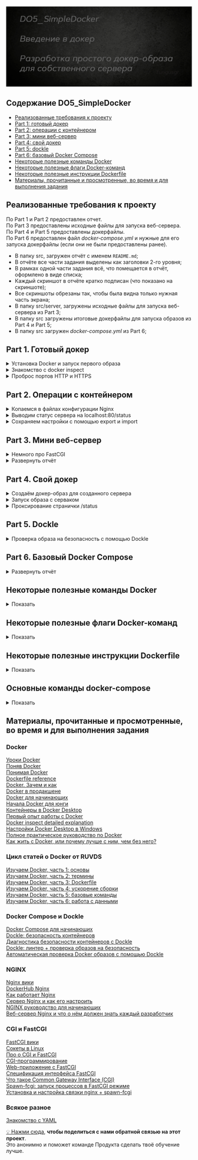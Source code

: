 ![Alt текст](images/poster.png)  


## Содержание DO5_SimpleDocker  

* [Реализованные требования к проекту](#реализованные-требования-к-проекту)  
* [Part 1: готовый докер](#part-1-готовый-докер)  
* [Part 2: операции с контейнером](#part-2-операции-с-контейнером)  
* [Part 3: мини веб-сервер](#part-3-мини-веб-сервер)  
* [Part 4: свой докер](#part-4-свой-докер)  
* [Part 5: dockle](#part-5-dockle)  
* [Part 6: базовый Docker Compose](#part-6-базовый-docker-compose)  
* [Некоторые полезные команды Docker](#некоторые-полезные-команды-docker)  
* [Некоторые полезные флаги Docker-команд](#некоторые-полезные-флаги-docker-команд)  
* [Некоторые полезные инструкции Dockerfile](#некоторые-полезные-инструкции-dockerfile)  
* [Материалы, прочитанные и просмотренные, во время и для выполнения задания](#материалы-прочитанные-и-просмотренные-во-время-и-для-выполнения-задания)   


## Реализованные требования к проекту

По Part 1 и Part 2 предоставлен отчет.  
По Part 3 предоставлены исходные файлы для запуска веб-сервера.  
По Part 4 и Part 5 предоставлены докерфайлы.  
По Part 6 предоставлен файл *docker-compose.yml* и нужные для его запуска докерфайлы (если они не были предоставлены ранее).  

- В папку src, загружен отчёт с именем `README.md`;
- В отчёте все части задания выделены как заголовки 2-го уровня;
- В рамках одной части задания всё, что помещается в отчёт, оформлено в виде списка;
- Каждый скриншот в отчёте кратко подписан (что показано на скриншоте);
- Все скриншоты обрезаны так, чтобы была видна только нужная часть экрана;
- В папку src/server, загружены исходные файлы для запуска веб-сервера из Part 3;
- В папку src загружены итоговые докерфайлы для запуска образов из Part 4 и Part 5;
- В папку src загружен *docker-compose.yml* из Part 6;



## Part 1. Готовый докер

<details>
  <summary>Установка Docker и запуск первого образа</summary>
</p>

Скачал и установил Docker Desktop, связал с wsl   
![Alt текст](images/part_1/docker_desktop_and_wsl1.png)   
  
Скачал образ nginx при помощи `sudo docker pull` и проверил командой `sudo docker  images`   
![Alt текст](images/part_1/pull_nginx.png)     


Запустил докер-образ nginx через `docker run -d nginx` и проверил, что образ запустился командой `docker ps`   
![Alt текст](images/part_1/run_nginx.png)  
 
</p>
</details>



<details>
  <summary>Знакомство с docker inspect</summary>
</p>

Мой контейнер называется *heuristic_babbage*, поэтому далее для работы с ним буду использовать это имя.  
Использовал `docker inspect -s heuristic_babbage`, выделил на скринах *размер*, *список замапленных портов* и *ip контейнера*        
![Alt текст](images/part_1/inspect_1.png)   
![Alt текст](images/part_1/inspect_2.png)  
![Alt текст](images/part_1/inspect_3.png)  

> Пояснения к `docker inspect`  
>  
> Понятие **замапленные порты** в контексте Docker относится к процессу связывания портов контейнера с портами хост-системы.   
Это позволяет внешним приложениям и пользователям общаться с приложениями внутри контейнера через указанные порты.  
**Найти список замапленных портов можно в "NetworkSettings -> Ports"**.   
**Не путать с "ExposedPorts" в "Config"!**   
"ExposedPorts" из "Config" определяет, какие порты в контейнере могут быть доступны для связи с внешними приложениями.   
Он, по сути, документирует, какие порты должны быть доступны для связи, но не обязательно означает, что они являются открытыми для связи с внешним миром.  
"Ports" из "NetworkSettings" отображает реальное количество портов между контейнером и хост-системой.  
Он показывает, какие порты были открыты и замаплены для связи с контейнером извне.  
"ExposedPorts" определяет, какие порты подразумевается открыть для связи,   
в то время как "Ports" показывает, какие порты фактически открыты и замаплены на хост-систему.    
> 
> **Размер контейнера можно узнать в разделе "GraphDriver -> SizeRw"**.   
Параметр "SizeRw" (Read-Write size) отражает объем данных, который был записан в файловую систему контейнера.   
Этот размер включает в себя любые изменения, которые произошли во время работы контейнера, например, запись файлов, модификация данных и т.д. 
**Не путать с ShmSize!**  
Параметр "ShmSize" в контексте Docker относится к размеру разделяемой(дополнительной) памяти (Shared Memory) в байтах, выделенной для контейнера.   
Разделяемая память используется для обмена данными между процессами в пределах контейнера и может быть полезной для оптимизации производительности некоторых приложений.  
При создании контейнера в Docker можно указать параметр `shm-size` для определения размера разделяемой памяти, доступной внутри контейнера.   
Этот параметр может использоваться, например, для управления размером разделяемой памяти, доступной для процессов, работающих внутри контейнера.   
**Не путать с SizeRootFs!**   
Этот параметр указывает на размер образа, из которого подняли контейнер.  

**В выводе `docker inspect` не может содержаться информация о размере, для этого нужно вводить эту команду с ключом `-s`**.  


Проверил размер в человекочитаемом виде командами `docker ps -s` и `docker container ls -s` ![Alt текст](images/part_1/container_size.png)  

> **Самый простой способ узнать размер контейнера в человекочитаемом виде, это команды `docker ps -s` или `docker container ls -s`**  
Они предоставляют список всех запущенных контейнеров вместе с информацией о их размере.   
Флаг `-s` указывает Docker на вывод добавочной информации о размерах контейнеров, включая реальные размеры используемых образов и файловых систем контейнеров.  
Первое значение отражает текущий размер файлов контейнера и их использование в файловой системе.  
Второе значение в скобках *(virtual ХХХMB)* указывает на размер образа, из которого подняли контейнер.  
Эти команды позволяют узнать как фактический размер файлов контейнера в операционной системе, так и объем доступной виртуальной памяти, выделенной контейнеру для использования.  
 
</p>
</details>



<details>
  <summary>Проброс портов HTTP и HTTPS</summary>
</p>

Остановил докер образ через `docker stop heuristic_babbage` и проверил через `docker ps`  
![Alt текст](images/part_1/stop_container.png)  


Запустил докер контейнер с портами 80 и 443, замапленными на такие же порты на локальной машине, через команду `docker run -d -p 80:80 -p 443:443 --name localhost_test nginx`  
С помощью `--name localhost_test` присвоил контейнеру имя при создании  
Проверил, что в браузере по адресу *localhost:80* доступна стартовая страница **nginx**  
![Alt текст](images/part_1/set_container_name_ports.png)  

Проверил изменения через `docker inspect localhost_test | grep -A 18 '"NetworkSettings": {'`  
Часть с `grep -A 18 '"NetworkSettings": {'` позволяет отфильтровать вывод по сетевым настройкам   
Ключ `-A` используется для указания числа строк, которые следует вывести после обнаружения совпадения  
![Alt текст](images/part_1/new_ports.png)  

> Пояснения к `docker run -d -p 80:80 -p 443:443`  
Порты 80(HTTP) и 443(HTTPS) являются стандартными портами для HTTP и HTTPS. Веб-серверы обычно слушают входящие запросы на этих портах.  
При прокидывании портов 80 и 443 из контейнера на эти же порты локальной машины, мы перенаправляем входящий сетевой трафик на соответствующие порты в Docker контейнере, где запущен веб-сервер.  
Это позволяет сайту, развернутому в контейнере, быть доступным снаружи по адресу *localhost:80*.   
В браузере, при переходе по адресу "localhost:80", мы обращаемся к порту 80 на своей локальной машине, который сопоставлен с портом 80 внутри контейнера.  
А уже контейнер Nginx обрабатывает запрос и отображает стартовую страницу на порту 80.  


Перезапустил докер контейнер через `docker restart localhost_test` и проверил, что контейнер перезапустился   
![Alt текст](images/part_1/restart_container.png)  
 
</p>
</details>



## Part 2. Операции с контейнером  

<details>
  <summary>Копаемся в файлах конфигурации Nginx</summary>
</p>


> Команда exec в контексте Docker используется для выполнения команды внутри запущенного контейнера.  
Чтобы прочитать конфигурационный файл nginx.conf внутри Docker контейнера через команду exec, использовал `docker exec localhost_test cat /etc/nginx/nginx.conf`  
![Alt текст](images/part_2/exec_nginx_conf.png)   


> Файл nginx.conf включает конфигурацию Nginx, веб-сервера с открытым исходным кодом.  
> Вот краткое объяснение содержания файла:   
> 
> - `user nginx;`: определяет, от имени какого пользователя будет работать процесс Nginx.   
Тут Nginx будет работать от имени пользователя "nginx".  
> 
> - `worker_processes auto;`: тут определяется количество рабочих процессов, которые будут обрабатывать веб-запросы.   
Значение "auto" позволяет системе автоматически определить оптимальное количество процессов.
> 
> - `error_log /var/log/nginx/error.log notice;` и `pid /var/run/nginx.pid;`: эти строки определяют местоположение и уровень журнала ошибок и файла PID, который содержит идентификатор процесса Nginx.  
> 
> - `events { ... }`: тут определяются параметры событий, такие как максимальное количество соединений с рабочими процессами.  
> 
> - `http { ... }`: тут содержится основная конфигурация HTTP, включая настройки логирования, типы контента, отправку файлов, тайм-ауты соединений и включение дополнительных модулей конфигурации из директории /etc/nginx/conf.d/*.conf.  

> Объяснение содержимого блока `http { ... }`:  
> 
> - `include /etc/nginx/mime.types;`: позволяет включать файл /etc/nginx/mime.types, который определяет соответствие между типами файлов и их расширениями.  
> 
> - `default_type application/octet-stream;`: тут определяется тип контента по умолчанию для ответов сервера.   
В данном случае, если тип файла не может быть определён, он будет обработан как двоичный поток данных.  
> 
> - `log_format main ...`: определение формата журнала доступа.   
В данном случае, основной формат включает информацию о запросе, статусе, размере ответа, агенте пользователя и др.  
> 
> - `access_log /var/log/nginx/access.log main;`: тут определяется местоположение файла для журнала доступа и используемый формат.  
> 
> - `sendfile on;`: позволяет использовать системную функцию sendfile для обработки файлов.  
> 
> - `keepalive_timeout 65;`: определяет таймаут для keep-alive соединений, то есть период ожидания для новых запросов на уже установленном соединении.  
> 
> - `include /etc/nginx/conf.d/*.conf;`: позволяет включать дополнительные модули конфигурации из всех файлов с расширением .conf из директории /etc/nginx/conf.d/.  
> 
</p>
</details>    



<details>
  <summary>Выводим статус сервера на localhost:80/status</summary>
</p>


Создал на локальной машине файл `nginx.conf`, скопировав содержимое файла из аналогичного файла в контейнере.  
Настроил в нем по пути */status* отдачу страницы [статуса сервера](../materials/nginx_status.md) **nginx**, для этого закомментировал строку `# include /etc/nginx/conf.d/*.conf;`   
Так можно позволить Nginx игнорировать дополнительные конфигурационные файлы и использовать только настройки, определенные в основном файле `/etc/nginx/nginx.conf`  
![Alt текст](images/part_2/server_status.png)   

> 
> - `location /status { ... }`: начинает блок конфигурации для обработки запросов к пути /status.
> 
> - `stub_status on;`: включает отдачу статуса сервера Nginx по пути /status.

> Статус сервера в контексте Nginx представляет собой информацию о текущей нагрузке и работоспособности сервера.   
Это может включать в себя информацию о количестве активных соединений, загруженности сервера, статистику запросов и другие параметры, которые могут быть полезны для мониторинга и анализа работы сервера.  
> 
> Путь /status представляет собой URL-адрес, по которому можно получить эту информацию.   
При настройке Nginx для отдачи информации о статусе сервера, обращение по этому пути будет возвращать указанную информацию о текущем состоянии сервера.    

Скопировал созданный файл *nginx.conf* внутрь докер-образа через команду `docker cp nginx.conf localhost_test:/etc/nginx/nginx.conf`  
Проверил, что файл скопировался через `docker exec localhost_test cat /etc/nginx/nginx.conf`    
Перезапустил **nginx** внутри докер-образа через команду `docker exec localhost_test nginx -s reload`  
Проверил, что по адресу `localhost:80/status` выдается страничка со статусом сервера **nginx**.  
![Alt текст](images/part_2/cp_reload.png)   

</p>
</details>  


<details>
  <summary>Сохраняем настройки с помощью export и import</summary>
</p>

Экспортировал контейнер в архив *container.tar* командой `docker export localhost_test > container.tar`  
Остановил контейнер командой `docker stop localhost_test`, проверил статус командой `docker ps -a`   
Удалил образ через `docker rmi -f nginx`, проверил через `docker images`     
Удалил остановленный контейнер командой `docker rm localhost_test`, проверил через `docker ps -a`  
Импортировал контейнер обратно командой `docker import --change 'CMD ["nginx", "-g", "daemon off;"]' container.tar my_nginx_imported_container`    
Запустил импортированный контейнер командой `docker run -d -p 80:80 -p 443:443 --name localhost_test my_nginx_imported_container`    
Проверил, что по адресу *localhost:80/status* выдается страничка со статусом сервера **nginx**.  
![Alt текст](images/part_2/export_import.png)   


> Пояснения к команде export  
> Экспортирование контейнера в файл с помощью команды docker export полезно в нескольких сценариях:
> 
> - Создание резервной копии: с помощью этой команды можно сделать копию состояния контейнера.   
Это полезно, если важно сохранить текущее состояние приложения или данных в контейнере.  
> 
> - Передача файлов на другую машину: можно передать файлы из контейнера на другой компьютер, просто переместив тар-архив.   
Это можно сделать без использования Docker на другой машине для восстановления контейнера.  
> 
> - Изучение и анализ файловой системы контейнера: экспортирование контейнера позволяет проанализировать его файловую систему за пределами Docker.   
Это может быть полезно для изучения структуры файлов или поиска и устранения проблем.  


> Пояснения к команде import  
> Команда docker import в Docker используется для создания нового образа контейнера из архива файла, созданного с помощью docker export.   
Она позволяет импортировать файловую систему контейнера из архива tar и создать новый образ на его основе.   
Это может быть полезно, например, когда необходимо создать образ из файловой системы контейнера, предоставив возможность подключения к другим контейнерам.  

> CMD - это инструкция Dockerfile, которая определяет команду, которая будет выполнена по умолчанию, когда контейнер запускается без указания другой команды.  
> В данном случае, `CMD ["nginx", "-g", "daemon off;"]` задает команду запуска контейнера Nginx с параметрами, чтобы он работал в переднем плане без использования демона.  
> **Символы ', ", []**:  
> * `'`: одиночные кавычки используются в командной строке для задания начала и конца строки параметров.  
> * `"`: двойные кавычки обрамляют строки параметров внутри квадратных скобок и помогают определить строки в более структурированной форме.  
> * `[]`: квадратные скобки используются для создания массивов параметров в командной строке Dockerfile.  
> 
> **Параметры в квадратных скобках**:  
> В данном контесте параметры `["nginx", "-g", "daemon off;"]` указывают на массив параметров команды.  
> * `"nginx"`: первый элемент массива представляет исполняемую команду или приложение, в данном случае, это команда nginx.  
> * `"-g"`: флаг используется в контексте запуска Nginx для определения глобальных настроек конфигурации. При использовании параметра `-g "daemon off;"`, мы указываем Nginx не запускаться в режиме демона (daemon off), что означает, что Nginx будет работать в переднем плане и не будет форкаться в фоновый режим при запуске контейнера. 
> * `"daemon off;"`: третий элемент массива обозначает дополнительный параметр `-g`, в данном случае, это daemon off;, что указывает на то, что демон будет выключен при работе контейнера Nginx.  

А можно было сразу записать и порты через `docker import --change 'CMD ["nginx", "-g", "daemon off;"]' --change 'EXPOSE 80' --change 'EXPOSE 443' container.tar my_nginx_imported_container` и запускать так `docker run -d --name localhost_test my_nginx_imported_container`  

</p>
</details>



## Part 3. Мини веб-сервер

<details>
  <summary>Немного про FastCGI</summary>
</p>

FastCGI (Fast Common Gateway Interface) - это протокол передачи данных между веб-сервером и программой обработки контента (например, скриптом или приложением), обеспечивающий более эффективную и гибкую обработку запросов по сравнению с оригинальным CGI.  

**Эффективность**:  
FastCGI обеспечивает более эффективную обработку запросов по сравнению с CGI, поскольку позволяет постоянно держать запущенным процесс обработки контента, что устраняет накладные расходы, связанные с многократным запуском и завершением процесса для обработки каждого запроса.  

**Гибкость**:  
Этот протокол также обеспечивает большую гибкость при выборе языка программирования и способа обработки запросов.   
Он позволяет использовать различные языки программирования и технологии обработки контента (например, PHP, Python, Ruby), а также предоставляет возможность масштабирования и управления приложениями более эффективно.  

**Поддержка множества серверов**:  
FastCGI также обеспечивает возможность управления несколькими экземплярами веб-серверов, что делает его подходящим для масштабируемых и распределенных систем.  
Благодаря этим характеристикам FastCGI является популярным выбором для обработки динамического контента, такого как веб-приложения, и обеспечивает эффективное управление трафиком на веб-серверах.  

</p>
</details>

<details>
  <summary>Развернуть отчёт</summary>
</p>

Остановил старый контейнер `docker stop localhost_test`   
Запустил новый с портом 81 `docker run -d -p 80:80 -p 81:81 -p 443:443 --name localhost_FCGI_test my_nginx_imported_container`  

Добавил настройки для прослушивания и перенаправления с порта 81 в *nginx.conf*      

```conf
	server {
		listen 81;  # Указывает на прослушивание порта 81

		location / {
			fastcgi_pass 127.0.0.1:8080;  # Перенаправляет запросы на FastCGI-сервер на порту 8080
			include fastcgi_params;
		}
	}
```

Скопировал свой *nginx.conf* в контейнер `docker cp nginx.conf localhost_FCGI_test:/etc/nginx/nginx.conf`   

Сделал скрипт для запуска FastCGI-сервера и установки зависимостей в контейнере  

```bash
#!/bin/bash

# Обновление списка пакетов в контейнере
apt-get update

# Установка необходимых пакетов для компиляции и работы с FastCGI
apt-get install -y gcc make libfcgi-dev spawn-fcgi

# Создание директории для исходного кода веб-сервера и переход в нее 
mkdir /app
cd /app

# Содержимое исходного кода веб-сервера 
echo '
#include <fcgi_stdio.h> /// упрощает работу с операциями ввода-вывода с интерфейсом, как в stdio.h
#include <fcgiapp.h> /// набор функций для работы с запросами, управления параметрами, заголовками и тд

/**
* @file main.c
* @brief Мини-веб сервер на основе FastCGI
* 
* Мини-веб сервер на FastCGI с возможностью обработки веб-запросов и возвращения HTML-страницы
*/

int main(void) {
   while (FCGI_Accept() >= 0) {
       printf("Content-type: text/html\r\n\r\n"); // Указание типа контента для HTML страницы
       printf("<html><head><title>Hello, World!</title></head><body>"); // Открытие HTML тегов для формирования страницы
       printf("<h1>Hello, World!</h1>"); // Отображение заголовка "Hello, World!"
       printf("</body></html>"); // Закрытие HTML тегов
   }
   return 0;
}
' > server.c

# Компиляция исходного кода веб-сервера на C с FastCGI
gcc -o my_server server.c -lfcgi

# Запуск FastCGI-сервера в фоновом режиме
spawn-fcgi -p 8080 /app/my_server
```
Скопировал скрипт в контейнер `docker cp server/installing_dependencies.sh localhost_FCGI_test:/installing_dependencies.sh`   
Сделал скрипт исполяемым командой `docker exec -it localhost_FCGI_test chmod +x /installing_dependencies.sh`  
Запустил скрипт в контейнере `docker exec -it localhost_FCGI_test /bin/bash -c "/installing_dependencies.sh"` 

![Alt текст](images/part_3/script_started.png)  

Перезапустил образ nginx, чтобы изменения вступили в силу `docker exec localhost_FCGI_test nginx -s reload`     
Проверил, что в браузере по *localhost:81* выдается мой хелло-ворлд.  

![Alt текст](images/part_3/server_started.png)  
 
</p>
</details>




## Part 4. Свой докер  

<details>
  <summary>Создаём докер-образ для созданного сервера</summary>
</p>

Запилил докерфайл с одним RUN  

```Dockerfile
FROM nginx:latest

COPY nginx.conf /etc/nginx/
COPY server.c /app/

WORKDIR /app

RUN apt-get update && \
    apt-get install -y gcc make libfcgi-dev spawn-fcgi && \
	gcc -o my_server server.c -lfcgi && \
    apt-get clean && rm -rf /var/lib/apt/lists/*

# apt-get clean: удаляет все локальные копии пакетов из папки /var/cache/apt/archives, которые больше не могут быть загружены и использованы
# rm -rf /var/lib/apt/lists/*: удаляет списки пакетов, полученные в результате обновления и установки пакетов. 
# Это помогает уменьшить количество места, занимаемое неиспользуемыми и устаревшими списками 

CMD spawn-fcgi -p 8080 /app/my_server && nginx -g 'daemon off;'
```


Собрал написанный докер-образ через `docker build -t my_fastcgi_server:part_4 .` указав имя и тег   
Проверил через `docker images`, что все собралось корректно  

![Alt текст](images/part_4/dockerfile.png)    

</p>
</details>




<details>
  <summary>Запуск образа с серваком</summary>
</p>


Запустил собранный докер-образ с маппингом 81 порта на 80 на локальной машине и маппингом папки *./nginx* внутрь контейнера по адресу, где лежат конфигурационные файлы **nginx**'а командой `docker run -d -p 80:81 -v "$(pwd)/nginx/nginx.conf:/etc/nginx/nginx.conf" my_fastcgi_server:part_4`  
Проверил, что по *localhost:80* доступна страничка написанного мини сервера   

![Alt текст](images/part_4/docker_run.png)  

> Монтирование папки при запуске контейнера означает предоставление доступа к папке на хостовой системе изнутри контейнера в момент его запуска.   
Это делается путем связывания (или "монтирования") конкретной директории на хостовой машине с определенным местом в файловой системе контейнера.   
Когда это выполняется, все файлы и папки в указанной директории на хосте становятся доступными внутри контейнера и могут быть использованы при его работе.  
> 
> Монтирование папки при запуске контейнера может быть полезно, например, для следующих целей:  
> **Обмен файлами**: Позволяет обмениваться файлами между хостовой системой и контейнером без необходимости копирования файлов внутрь образа.  
> **Динамическое обновление конфигураций**: Позволяет динамически изменять и обновлять конфигурационные файлы в контейнере без необходимости пересборки образа.  
> **Хранение данных**: Позволяет использовать внешние хранилища данных, например, для сохранения постоянных данных, таких как базы данных и файлы журналов.  
> Использование монтирования папки при запуске контейнера предоставляет гибкость в управлении файлами и данными между хостовой системой и контейнером, что делает его полезным инструментом в разработке, тестировании и эксплуатации контейнеризованных приложений.  

</p>
</details>


<details>
  <summary>Проксирование странички /status</summary>
</p>


Дописал в *./nginx/nginx.conf* проксирование странички */status*, по которой надо отдавать статус сервера **nginx**.

Изменил раздел server в файле nginx.conf  

```conf
  server {
    listen 81;  # Указывает на прослушивание порта 81

    location / {
      fastcgi_pass 127.0.0.1:8080;  # Перенаправляет запросы на FastCGI-сервер на порту 8080
      include fastcgi_params;
    }

    location /status { 
      stub_status; 
    }
  }
```

Перезапустил контейнер командой `docker restart <CONTAINER_NAME>`     
*после сохранения файла и перезапуска контейнера, конфигурационный файл внутри докер-образа обновился*  
Проверил, что теперь по *localhost:80/status* отдается страничка со статусом **nginx**  

![Alt текст](images/part_4/restart_nginx_conf.png)  
 
</p>
</details>



## Part 5. **Dockle**  

<details>
  <summary>Проверка образа на безопасность с помощью Dockle</summary>
</p>

Установил **Dockle** по инструкции [отсюда](https://habr.com/ru/companies/timeweb/articles/561378/)  
![Alt текст](images/part_5/dockle_install.png)  


Просканировал образ из предыдущего задания через `dockle my_fastcgi_server:part_4`  
![Alt текст](images/part_5/dockle_scan.png)  


Исправил образ так, чтобы при проверке через **dockle** не было ошибок и предупреждений  

```Dockerfile
FROM nginx:latest

COPY /nginx/nginx.conf /etc/nginx/
COPY server.c /app/server.c

WORKDIR /app

RUN apt-get update && \
    apt-get install -y gcc make libfcgi-dev spawn-fcgi && \
	gcc -o my_server server.c -lfcgi && \
    apt-get clean && rm -rf /var/lib/apt/lists/*

# Создание пользователя в контейнере
RUN useradd --create-home fungusgr && \
    chown -R fungusgr /app
USER fungusgr

HEALTHCHECK CMD curl -f http://localhost:8080/ || exit 1
# curl -f http://localhost:8080/: использует curl для попытки выполнения запроса к http://localhost:8080/
# -f означает, что запрос неудачен в случае получения ответа с кодом ошибки
# exit 1: если возвращается код ошибки, это приведет к завершению команды со статусом выхода 1, указывающим на проблему с проверкой состояния контейнера

CMD spawn-fcgi -p 8080 /app/my_server && nginx -g 'daemon off;'
```

![Alt текст](images/part_5/dockle_fix.png)  

Для решения ошибки **FATAL - CIS-DI-0010**  использовал команду с `dockle --ak NGINX_GPGKEY --ak NGINX_GPGKEY_PATH my_fastcgi_server:part_5`,  которая позволяет подтвердить использование конкретных ключей для работы нашего nginx сервера    
Для решения проблемы **WARN - CIS-DI-0001** создал нового пользователя в докерфайле  
Для фикса по рекомендации **INFO - CIS-DI-0006** добавил в докерфайл инструкцию *HEALTHCHECK*  
Для фикса по рекомендации **INFO - CIS-DI-0005** использовал команду `export DOCKER_CONTENT_TRUST=1`  
Эта рекомендация **INFO - CIS-DI-0008** просит подтвердить безопасность файлов и просто подсвечивает всё, что ей не нравится.     

<details>
  <summary>Тут немного про файлы из CIS-DI-0008</summary>
</p>

Это файлы с установленными битами setuid и setgid, что дает им особые привилегии при выполнении.   
Вот краткое описание каждого из них:  

*usr/bin/gpasswd* - Это утилита для управления группами в Linux.   
Установленный бит setuid позволяет пользователям изменять членство в группах без необходимости вводить пароль.  

*usr/bin/expiry* - Эта утилита используется для управления сроком действия учетных записей (срок действия пароля и учетной записи) в Linux.   
Установленный бит setgid позволяет этой утилите изменять информацию учетной записи в соответствии с привилегиями группы.  

*usr/bin/su* - Это утилита для переключения пользователя в командной оболочке.   
Установленный бит setuid позволяет пользовтелю получать привилегии другого пользователя без необходимости ввода пароля.  

*usr/bin/passwd* - Это утилита для изменения пароля пользователя.   
Установленный бит setuid позволяет пользователю изменять пароль с правами, принадлежащими владельцу файла (обычно root).  

*usr/sbin/unix_chkpwd* - Эта утилита используется для проверки безопасности паролей в Unix-подобных системах.   
Установленный бит setgid позволяет приложению выполнять проверку в соответствии с привилегиями группы.  

*usr/bin/newgrp, usr/bin/umount, usr/bin/chsh, usr/bin/mount, usr/bin/chfn* - Это утилиты для смены текущей группы, сманты файловых систем, смены шелла, монтирования файловых систем и смены информации об имени пользователя соответственно.  

*usr/bin/chage* - Это утилита для управления параметрами срока действия пароля пользователя.   
Установленный бит setgid позволяет данной утилите изменять информацию учетной записи в соответствии с привилегиями группы.  

*usr/bin/wall* - Это утилита для отображения сообщения на терминалах пользователей.   
Установленный бит setgid позволяет утилите отправлять сообщения с привилегиями группы.  

</p>
</details>

<details>
  <summary>Тут немного про ключи NGINX из CIS-DI-0010</summary>
</p>

Ключи NGINX_GPGKEY и NGINX_GPGKEY_PATH указывают на переменные окружения, содержащие конфиденциальные данные.

NGINX_GPGKEY: содержит GPG-ключ, используемый для верификации пакетов NGINX, загружаемых из репозитория.    
Здесь он используется для получения и экспорта GPG-ключей, необходимых для проверки подлинности загружаемых пакетов.  

NGINX_GPGKEY_PATH: указывает путь, по которому сохраняется GPG-ключ для использования при проверке подлинности пакетов.  
</p>
</details>

</p>
</details>



## Part 6. Базовый **Docker Compose**


<details>
  <summary>Развернуть отчёт</summary>
</p>

Написал файл *docker-compose.yml*  

```yml
version: '3.8'

services:

  server-part-6:
    image: my_fastcgi_server:part_5
    container_name: server-part-6
    tty: true                                         # Определяет, будет ли ассоциирован TTY-терминал с контейнером
    user: root                                        # Устанавливает пользователя по умолчанию внутри контейнера

  nginx-proxy:
    image: nginx:latest
    container_name: nginx-proxy                       # Устанавливает имя контейнера
    depends_on:
      - server-part-6                                 # Указывает, что контейнер nginx-proxy зависит от контейнера server-part-6
    ports:
      - "80:8080"                                     # Пробрасывает порт 80 хоста на порт 8080 контейнера
    volumes:
      - ./nginx/nginx.conf:/etc/nginx/nginx.conf:ro   # Монтирует файл конфигурации nginx.conf в контейнер
    tty: true                                         # Определяет, будет ли ассоциирован TTY-терминал с контейнером
    user: root                                        # Устанавливает пользователя по умолчанию внутри контейнера
```

1) Создал контейнер **server-part-6**, который будет собран из образа задания 5  

2) Создал контейнер **nginx-proxy** на базе образа **nginx**, проксирующий запросы с порта 8080 на 81 порт первого контейнера  
- 8080 порт второго контейнера замапил на 80 порт локальной машины  
- Подключил файл конфигурации **nginx.conf** из локальной директории в /etc/nginx/nginx.conf внутрь контейнера  
`:ro` означает `read-only`: контейнер сможет считывать данные из этого тома, но не сможет их изменять    

Изменил раздел server в файле nginx.conf для проксирования запросов 

```conf
	server {
		listen 8080;  # прослушивание порта 8080
		server_name localhost;

		location / {
			proxy_pass http://server-part-6:81;  # проксирование запросов на порт 81 первого контейнера
		}
	}
```

Поднял командами `docker-compose up -d nginx-proxy my-fastcgi-server-part-6`  

![Alt текст](images/part_6/compose_up.png)   

Остановил все запущенные контейнеры командой `docker-compose down`  

![Alt текст](images/part_6/docker_compose_down.png)   


Собрал и запустил проект с командой `docker-compose up --build -d`  
Проверил, что в браузере по *localhost:80* показывается наш хелло-ворлд  

![Alt текст](images/part_6/hello_check.png)  

<details>
  <summary>Немножко про TTY</summary>
</p>

TTY (Teletype) - это термин, используемый в UNIX и UNIX-подобных операционных системах для описания текстового терминального устройства, которое обеспечивает взаимодействие пользователя с системой. Когда опция tty установлена в true в Docker-конфигурации, это означает, что Docker будет ассоциировать контейнер с TTY терминалом, предоставляя пользователю интерактивный интерфейс для управления и мониторинга процессов внутри контейнера.  

</p>
</details>  
 
</p>
</details>



## Некоторые полезные команды Docker

<details>
  <summary>Показать</summary>
</p>

### Три важнейших команды

- `docker container run my_image`: создание и запуск контейнера:
- `docker image build -t my_repo/my_image:my_tag`: сборка образа
- `docker image push my_repo/my_image:my_tag`: отправка образа в удалённый репозиторий

### Команды для управления контейнерами
- `docker container create`: создание контейнера из образа
- `docker container start`: запуск существующего контейнера
- `docker container run`: создание контейнера и его запуск
- `docker container ls`: вывод списка работающих контейнеров
- `docker container inspect`: вывод подробной информации о контейнере
- `docker container logs`: вывод логов
- `docker container stop`: остановка контейнера с отправкой сигнала SIGTERM, а затем SIGKILL
- `docker container kill`: принудительная остановка контейнера с отправкой сигнала SIGKILL
- `docker container rm`: удаление остановленного контейнера

### Команды для управления образами
- `docker image pull`: загрузка образа или репозитория из реестра
- `docker image build`: сборка образа
- `docker image push`: отправка образа в удалённый реестр
- `docker image ls`: вывод списка образов
- `docker image history`: вывод сведений о слоях образа
- `docker image inspect`: вывод подробной информации об образе, включая сведения о слоях
- `docker image save`: сохранение одного или нескольких образов в tar-архив
- `docker image tag`: создание тега TARGET_IMAGE, который ссылается на SOURCE_IMAGE
- `docker image rm`: удаление образа
- `docker image prune`: удаление неиспользованных образов

### Разные команды
- `docker version`: вывод сведений о версиях клиента и сервера Docker
- `docker login`: вход в реестр Docker
- `docker system prune`: удаление неиспользуемых контейнеров, сетей и образов без имени и тега
- `docker volume prune`: удаление всех томов, которые не используются контейнерами


### Список полезных команд  
| Команда | Что делает |
| --- | --- |
| docker | Выводит информацию о командах Docker |
| docker info | Выводит полную информацию о контейнерах |
| docker images | Выводит информацию об образах |
| docker ps | Список всех доступных запущенных контейнеров |
| docker ps -a | Список всех доступных контейнеров |
| docker stop id_контейнера | Остановить контейнер |
| docker start id_контейнера | Запуск контейнера |
| docker pause id_контейнера | Остановка на паузу контейнера |
| docker unpause id_контейнера | Снятие контейнера с паузы |
| docker login | Авторизация в терминале (для отправки в Docker Hub) |
| docker logout | Выход из учетной записи |
| docker pull имя_образа | Скачать нужный образ |
| docker run имя_образа | Создание контейнера на основе образа |
| docker run -it –name имя_контейнера имя_образа | Запуск(первый) контейнера в интерактивном режиме |
| docker start имя_контейнера | Запуск контейнера (по имени) |
| docker pause имя_контейнера | Остановка на паузу контейнера (по имени) |
| docker unpause имя_контейнера | Снятие контейнера с паузы (по имени) |
| docker kill имя_контейнера | Убить контейнер (по имени) |
| docker rm $(docker ps -a -q -f status=exited) | Удаляет все контейнеры со статусом exited |
| docker run --rm имя_образа | Создание контейнера на основе образа и удаление после использования|
| docker container kill $(docker ps -q) | Убить все работающие контейнеры|
| docker image rm $(docker images -a -q) | Удалить все локальные образы|
| docker system prune -a --volumes | Удалить неиспользуемые образы и тома|

</p>
</details>



## Некоторые полезные флаги Docker-команд

<details>
  <summary>Показать</summary>
</p>

### Общие флаги
- `-a` или `--all`: выводит сведения обо всех контейнерах, а не только о выполняющихся  
- `-s` или `--size`: позволяет вывести размеры контейнеров  
- `-d` или `--detach`: запускает контейнер в фоновом режиме
- `-p` или `--publish list`: публикация портов
- `-v` или `--volume list`: примонтирование томов
- `--mount`: позволяет работать с сервисами или указывать параметры драйвера тома
- `--name string`: название контейнера
- `--rm`: удаление контейнера после его остановки
- `-it`: взаимодействие с контейнером через терминал
- `--restart string`: автоматический перезапуск контейнера

> Главное различие между `--mount` и `--volume` заключается в том, что при использовании флага `-v` все параметры собирают вместе, в одном поле, а при использовании `--mount` параметры разделяются.

### Флаги для сети
- `--network string`: подключение контейнера к сети
- `--ip string`: назначение IP адреса контейнеру
- `--expose list`: открытие портов для внешнего доступа

### Флаги для ресурсов
- `--memory string`: ограничение использования памяти
- `--cpus string`: ограничение использования процессора
- `--cpu-shares int`: выделение процессорного времени относительно других контейнеров
- `--memory-swap string`: установка лимита swap памяти

### Флаги для безопасности
- `--privileged`: предоставление контейнеру привилегированных прав
- `--cap-add list`: добавление специфических возможностей
- `--cap-drop list`: отключение конкретных возможностей ядра

### Прочие флаги
- `--env list`: установка переменных среды
- `--link list`: связывание контейнеров друг с другом
- `--label list`: присвоение меток контейнеру
- `-q` или `--quiet`: вывод только ID контейнера


### Список часто используемых параметров для `--mount`, применимых в команде вида `docker run --mount my_options my_image`:

- `type=volume`: тип монтирования  
- `source=volume_name`:  источник монтирования
- `destination=/path/in/container`: путь, к которому файл или папка монтируется в контейнере
- `readonly`: монтирует том, который предназначен только для чтения

</p>
</details>



## Некоторые полезные инструкции Dockerfile

<details>
  <summary>Показать</summary>
</p>

| Инструкция | Описание |
| --- | --- |
| FROM | Задаёт базовый (родительский) образ. |
| LABEL | Описывает метаданные. Например, содержит сведения о создателе и поддерживающем образ. |
| ENV | Устанавливает постоянные переменные среды. |
| RUN | Выполняет команду и создаёт слой образа. Используется для установки в контейнер пакетов. |
| COPY | Копирует файлы и папки в контейнер. |
| ADD | Копирует файлы и папки в контейнер и может распаковывать локальные .tar-файлы. |
| CMD | Описывает команду с аргументами, которую нужно выполнить при запуске контейнера. В файле может присутствовать лишь одна инструкция CMD. |
| WORKDIR | Задаёт рабочую директорию для следующей инструкции. |
| ARG | Задаёт переменные для передачи Docker во время сборки образа. |
| ENTRYPOINT | Предоставляет команду с аргументами для вызова во время выполнения контейнера. Аргументы не переопределяются. |
| EXPOSE | Указывает на необходимость открыть порт. |
| VOLUME | Создаёт точку монтирования для работы с постоянным хранилищем. |

### Рекомендации по уменьшению размеров образов и ускорению процесса их сборки

- Используйте официальные образы в качестве базовых образов, поскольку они регулярно обновляются и являются более безопасными.
- Для создания компактных образов используйте базовые образы, основанные на Alpine Linux.
- При использовании apt, комбинируйте в одной инструкции RUN команды apt-get update и apt-get install, перечисляйте пакеты в алфавитном порядке на нескольких строках, разделяя список символами \, например так:  
```dockerfile
RUN apt-get update && apt-get install -y \
    package-one \
    package-two \
    package-three
 && rm -rf /var/lib/apt/lists/*
 ```
- Включайте конструкцию вида && rm -rf /var/lib/apt/lists/* в конец инструкции RUN, чтобы очистить кэш apt  
- Разумно пользуйтесь возможностями кэширования, размещая команды с высокой вероятностью изменения ближе к концу Dockerfile  
- Используйте файл .dockerignore и избегайте установки в образы пакетов, без которых можно обойтись  

</p>
</details>


## Основные команды docker-compose  

<details>
  <summary>Показать</summary>
</p>

`docker-compose up -d` - запуск контейнеров   
`docker-compose down` - остановка контейнеров    
`docker-compose up --build` - сборка и запуск проекта       

</p>
</details>


## Материалы, прочитанные и просмотренные, во время и для выполнения задания  

   ### Docker    
   [Уроки Docker](https://itproger.com/course/docker)  
   [Поняв Docker](https://habr.com/ru/articles/277699/)  
   [Понимая Docker](https://habr.com/ru/articles/253877/)  
   [Dockerfile reference](https://docs.docker.com/engine/reference/builder/)  
   [Docker. Зачем и как](https://habr.com/ru/articles/309556/)  
   [Docker в продакшене](https://habr.com/ru/articles/247969/)  
   [Docker для начинающих](https://stepik.org/course/74010/syllabus)   
   [Начала Docker для юнги](https://habr.com/ru/articles/651813/)  
   [Контейнеры в Docker Desktop](https://docs.docker.com/desktop/use-desktop/container/)   
   [Первый опыт работы с Docker](https://habr.com/ru/articles/663026/)     
   [Docker inspect detailed explanation](https://www.programmersought.com/article/875510962368/)  
   [Настройки Docker Desktop в Windows](https://digitology.tech/docs/docker/desktop/settings/windows.html)  
   [Полное практическое руководство по Docker](https://habr.com/ru/articles/310460/)  
   [Как жить с Docker, или почему лучше с ним, чем без него?](https://habr.com/ru/articles/250469/)  

   ### Цикл статей о Docker от RUVDS
   [Изучаем Docker, часть 1: основы](https://habr.com/ru/companies/ruvds/articles/438796/)  
   [Изучаем Docker, часть 2: термины](https://habr.com/ru/companies/ruvds/articles/439978/)  
   [Изучаем Docker, часть 3: Dockerfile](https://habr.com/ru/companies/ruvds/articles/439980/)  
   [Изучаем Docker, часть 4: ускорение сборки](https://habr.com/ru/companies/ruvds/articles/440658/)  
   [Изучаем Docker, часть 5: базовые команды](https://habr.com/ru/companies/ruvds/articles/440660/)  
   [Изучаем Docker, часть 6: работа с данными](https://habr.com/ru/companies/ruvds/articles/441574/)  

   ### Docker Compose и Dockle  
   [Docker Compose для начинающих](https://habr.com/ru/companies/ruvds/articles/450312/)  
   [Dockle: безопасность контейнеров](https://rucore.net/p/archives/11270)  
   [Диагностика безопасности контейнеров с Dockle](https://habr.com/ru/companies/timeweb/articles/561378/)  
   [Dockle: линтер + проверка образов на безопасность](https://itsecforu.ru/2021/03/17/🐳-dockle-линтер-проверка-образов-на-безопа/)  
   [Автоматическая проверка Docker образов с помощью Dockle](https://serveradmin.ru/avtomaticheskaya-proverka-docker-obrazov-s-pomoshhyu-dockle/)  

   ### NGINX  
   [Nginx вики](https://ru.wikipedia.org/wiki/Nginx)   
   [DockerHub Nginx](https://hub.docker.com/_/nginx)  
   [Как работает Nginx](https://habr.com/ru/companies/latera/articles/273283/)   
   [Сервер Nginx и как его настроить](https://skillbox.ru/media/code/server-nginx-kak-on-rabotaet-i-kak-ego-nastroit/)   
   [NGINX руководство для начинающих](https://nginx.org/ru/docs/beginners_guide.html)   
   [Веб-сервер Nginx и что о нём должен знать каждый разработчик](https://practicum.yandex.ru/blog/chto-takoe-nginx/)   


   ### CGI и FastCGI  
   [FastCGI вики](https://ru.wikipedia.org/wiki/FastCGI)  
   [Сокеты в Linux](https://rsdn.org/article/unix/sockets.xml)  
   [Про о CGI и FastCGI ](http://xandeadx.ru/blog/php/866)  
   [CGI-программирование](https://habr.com/ru/articles/111131/)  
   [Web-приложение с FastCGI](https://habr.com/ru/articles/154187/)  
   [Спецификация интерфейса FastCGI](http://falstart.com/lib/fastcgi.html)  
   [Что такое Common Gateway Interface (CGI)](https://lectureswww.readthedocs.io/5.web.server/cgi.html)    
   [Spawn-fcgi: запуск процессов в FastCGI режиме](https://vds-admin.ru/unix-commands/spawn-fcgi)  
   [Установка и настройка связки nginx + spawn-fcgi ](https://free.1gb.ru/wiki/index.php?title=Установка_и_настройка_связки_nginx_%2B_spawn-fcgi_%28PHP%29)  

   ### Всякое разное
   [Знакомство с YAML](https://stepik.org/lesson/776893/step/1?unit=779330)  
   []()  


[💡 Нажми сюда](https://forms.yandex.ru/cloud/6418195450569020f1f159c4/), **чтобы поделиться с нами обратной связью на этот проект**.   
Это анонимно и поможет команде Продукта сделать твоё обучение лучше.
